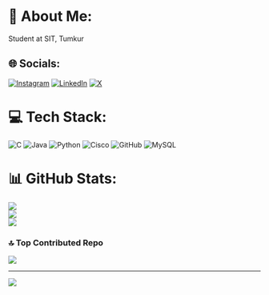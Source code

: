 # 💫 About Me:
Student at SIT, Tumkur


## 🌐 Socials:
[![Instagram](https://img.shields.io/badge/Instagram-%23E4405F.svg?logo=Instagram&logoColor=white)](https://instagram.com/_chinmy) [![LinkedIn](https://img.shields.io/badge/LinkedIn-%230077B5.svg?logo=linkedin&logoColor=white)](https://linkedin.com/in/https://www.linkedin.com/in/chinmayi-t-m-b935342a9) [![X](https://img.shields.io/badge/X-black.svg?logo=X&logoColor=white)](https://x.com/@ChinmayiGanesh) 

# 💻 Tech Stack:
![C](https://img.shields.io/badge/c-%2300599C.svg?style=for-the-badge&logo=c&logoColor=white) ![Java](https://img.shields.io/badge/java-%23ED8B00.svg?style=for-the-badge&logo=openjdk&logoColor=white) ![Python](https://img.shields.io/badge/python-3670A0?style=for-the-badge&logo=python&logoColor=ffdd54) ![Cisco](https://img.shields.io/badge/cisco-%23049fd9.svg?style=for-the-badge&logo=cisco&logoColor=black) ![GitHub](https://img.shields.io/badge/github-%23121011.svg?style=for-the-badge&logo=github&logoColor=white) ![MySQL](https://img.shields.io/badge/mysql-4479A1.svg?style=for-the-badge&logo=mysql&logoColor=white)
# 📊 GitHub Stats:
![](https://github-readme-stats.vercel.app/api?username=chinmayitm&theme=default&hide_border=false&include_all_commits=true&count_private=true)<br/>
![](https://github-readme-streak-stats.herokuapp.com/?user=chinmayitm&theme=default&hide_border=false)<br/>
![](https://github-readme-stats.vercel.app/api/top-langs/?username=chinmayitm&theme=default&hide_border=false&include_all_commits=true&count_private=true&layout=compact)

### 🔝 Top Contributed Repo
![](https://github-contributor-stats.vercel.app/api?username=chinmayitm&limit=5&theme=dark&combine_all_yearly_contributions=true)

---
[![](https://visitcount.itsvg.in/api?id=chinmayitm&icon=0&color=0)](https://visitcount.itsvg.in)

<!-- Proudly created with GPRM ( https://gprm.itsvg.in ) -->
